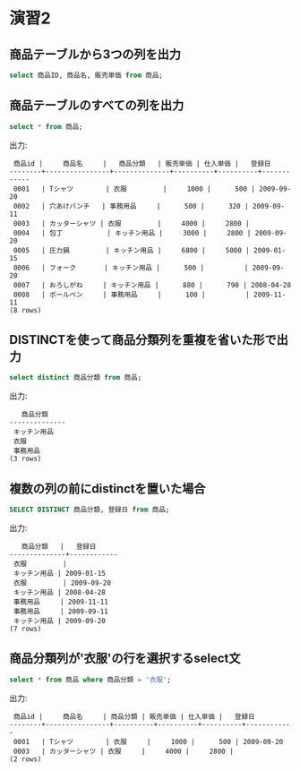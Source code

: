 # 演習2

## 商品テーブルから3つの列を出力

```sql
select 商品ID, 商品名, 販売単価 from 商品;
```

## 商品テーブルのすべての列を出力

```sql
select * from 商品;
```

出力:

```text
 商品id |     商品名     |   商品分類   | 販売単価 | 仕入単価 |   登録日
--------+----------------+--------------+----------+----------+------------
 0001   | Tシャツ        | 衣服         |     1000 |      500 | 2009-09-20
 0002   | 穴あけパンチ   | 事務用品     |      500 |      320 | 2009-09-11
 0003   | カッターシャツ | 衣服         |     4000 |     2800 |
 0004   | 包丁           | キッチン用品 |     3000 |     2800 | 2009-09-20
 0005   | 圧力鍋         | キッチン用品 |     6800 |     5000 | 2009-01-15
 0006   | フォーク       | キッチン用品 |      500 |          | 2009-09-20
 0007   | おろしがね     | キッチン用品 |      880 |      790 | 2008-04-28
 0008   | ボールペン     | 事務用品     |      100 |          | 2009-11-11
(8 rows)
```

## DISTINCTを使って商品分類列を重複を省いた形で出力

```sql
select distinct 商品分類 from 商品;
```

出力:

```text
   商品分類
--------------
 キッチン用品
 衣服
 事務用品
(3 rows)
```

## 複数の列の前にdistinctを置いた場合

```sql
SELECT DISTINCT 商品分類, 登録日 from 商品;
```

出力:

```text
   商品分類   |   登録日
--------------+------------
 衣服         |
 キッチン用品 | 2009-01-15
 衣服         | 2009-09-20
 キッチン用品 | 2008-04-28
 事務用品     | 2009-11-11
 事務用品     | 2009-09-11
 キッチン用品 | 2009-09-20
(7 rows)
```

## 商品分類列が'衣服'の行を選択するselect文

```sql
select * from 商品 where 商品分類 = '衣服';
```

出力:

```text
 商品id |     商品名     | 商品分類 | 販売単価 | 仕入単価 |   登録日
--------+----------------+----------+----------+----------+------------
 0001   | Tシャツ        | 衣服     |     1000 |      500 | 2009-09-20
 0003   | カッターシャツ | 衣服     |     4000 |     2800 |
(2 rows)
```
